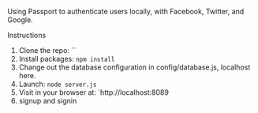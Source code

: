 Using Passport to authenticate users locally, with Facebook, Twitter, and Google.

Instructions

1. Clone the repo: ``
2. Install packages: `npm install`
3. Change out the database configuration in config/database.js, localhost here.
4. Launch: `node server.js`
5. Visit in your browser at: `http://localhost:8089
6. signup and signin


